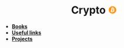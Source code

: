 <h1 align="center">
Crypto<img width="38" src="./assets/img/Bitcoin-Logo.png" />
</h1>

- [**Books**](https://github.com/beatrizoliveiira/my-fullstack-journey/blob/master/src/crypto/books.md)
- [**Useful links**]()
- [**Projects**]()
